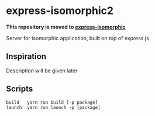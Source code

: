 # express-isomorphic2
**This repository is moved to [express-isomorphic](https://github.com/nodekit-org/express-isomorphic)**

Server for isomorphic application, built on top of express.js

## Inspiration
Description will be given later

## Scripts
```
build   yarn run build [-p package]
launch  yarn run launch -p [package]
```
